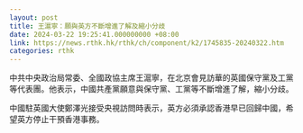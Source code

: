 ```yaml
---
layout: post
title: 王滬寧：願與英方不斷增進了解及縮小分歧
date: 2024-03-22 19:25:41.000000000 +08:00
link: https://news.rthk.hk/rthk/ch/component/k2/1745835-20240322.htm
categories: rthk
---
```


中共中央政治局常委、全國政協主席王滬寧，在北京會見訪華的英國保守黨及工黨等代表團。他表示，中國共產黨願意與保守黨、工黨等不斷增進了解，縮小分歧。

中國駐英國大使鄭澤光接受央視訪問時表示，英方必須承認香港早已回歸中國，希望英方停止干預香港事務。
